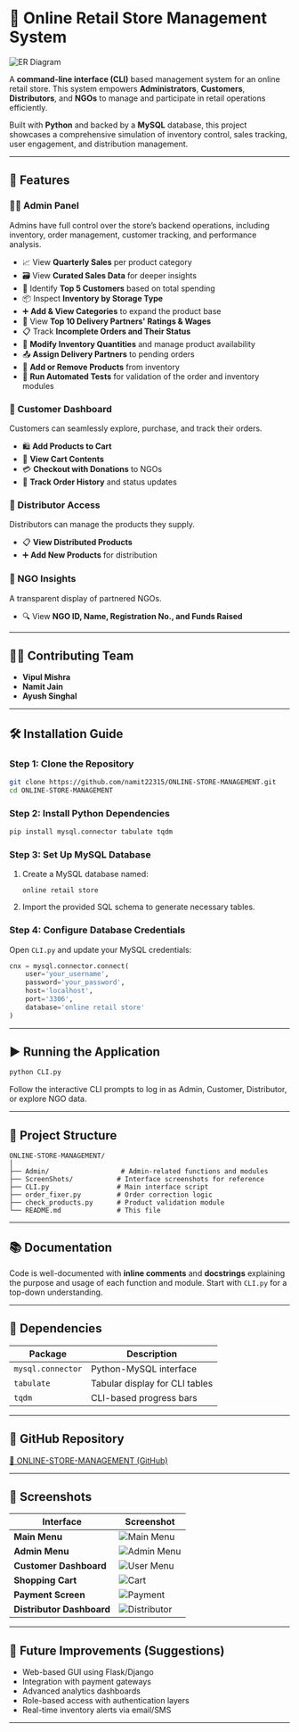 # 🛒 Online Retail Store Management System
![ER Diagram](ScreenShots/er_diagram.png)

A **command-line interface (CLI)** based management system for an online retail store. This system empowers **Administrators**, **Customers**, **Distributors**, and **NGOs** to manage and participate in retail operations efficiently.

Built with **Python** and backed by a **MySQL** database, this project showcases a comprehensive simulation of inventory control, sales tracking, user engagement, and distribution management.

---

## 🚀 Features

### 👩‍💼 Admin Panel

Admins have full control over the store’s backend operations, including inventory, order management, customer tracking, and performance analysis.

* 📈 View **Quarterly Sales** per product category
* 🗃️ View **Curated Sales Data** for deeper insights
* 🥇 Identify **Top 5 Customers** based on total spending
* 📦 Inspect **Inventory by Storage Type**
* ➕ **Add & View Categories** to expand the product base
* 🚚 View **Top 10 Delivery Partners' Ratings & Wages**
* 📋 Track **Incomplete Orders and Their Status**
* 🔧 **Modify Inventory Quantities** and manage product availability
* 📤 **Assign Delivery Partners** to pending orders
* 🛒 **Add or Remove Products** from inventory
* 🧪 **Run Automated Tests** for validation of the order and inventory modules

### 🧍 Customer Dashboard

Customers can seamlessly explore, purchase, and track their orders.

* 🛍️ **Add Products to Cart**
* 👀 **View Cart Contents**
* 💳 **Checkout with Donations** to NGOs
* 📜 **Track Order History** and status updates

### 🏢 Distributor Access

Distributors can manage the products they supply.

* 📋 **View Distributed Products**
* ➕ **Add New Products** for distribution

### 🧡 NGO Insights

A transparent display of partnered NGOs.

* 🔍 View **NGO ID, Name, Registration No., and Funds Raised**

---

## 🧑‍💻 Contributing Team

* **Vipul Mishra**
* **Namit Jain**
* **Ayush Singhal**

---

## 🛠️ Installation Guide

### Step 1: Clone the Repository

```bash
git clone https://github.com/namit22315/ONLINE-STORE-MANAGEMENT.git
cd ONLINE-STORE-MANAGEMENT
```

### Step 2: Install Python Dependencies

```bash
pip install mysql.connector tabulate tqdm
```

### Step 3: Set Up MySQL Database

1. Create a MySQL database named:

   ```
   online retail store
   ```
2. Import the provided SQL schema to generate necessary tables.

### Step 4: Configure Database Credentials

Open `CLI.py` and update your MySQL credentials:

```python
cnx = mysql.connector.connect(
    user='your_username',
    password='your_password',
    host='localhost',
    port='3306',
    database='online retail store'
)
```

---

## ▶️ Running the Application

```bash
python CLI.py
```

Follow the interactive CLI prompts to log in as Admin, Customer, Distributor, or explore NGO data.

---

## 📁 Project Structure

```plaintext
ONLINE-STORE-MANAGEMENT/
│
├── Admin/                  # Admin-related functions and modules
├── ScreenShots/           # Interface screenshots for reference
├── CLI.py                 # Main interface script
├── order_fixer.py         # Order correction logic
├── check_products.py      # Product validation module
└── README.md              # This file
```

---

## 📚 Documentation

Code is well-documented with **inline comments** and **docstrings** explaining the purpose and usage of each function and module. Start with `CLI.py` for a top-down understanding.

---

## 🧩 Dependencies

| Package           | Description                    |
| ----------------- | ------------------------------ |
| `mysql.connector` | Python-MySQL interface         |
| `tabulate`        | Tabular display for CLI tables |
| `tqdm`            | CLI-based progress bars        |

---

## 🔗 GitHub Repository

[🔗 ONLINE-STORE-MANAGEMENT (GitHub)](https://github.com/namit22315/ONLINE-STORE-MANAGEMENT)

---

## 📸 Screenshots

| Interface                 | Screenshot                                       |
| ------------------------- | ------------------------------------------------ |
| **Main Menu**             | ![Main Menu](ScreenShots/main_menu.png)          |
| **Admin Menu**            | ![Admin Menu](ScreenShots/admin_menu.png)        |
| **Customer Dashboard**    | ![User Menu](ScreenShots/user_menu.png)          |
| **Shopping Cart**         | ![Cart](ScreenShots/user_cart.png)               |
| **Payment Screen**        | ![Payment](ScreenShots/payment_screen.png)       |
| **Distributor Dashboard** | ![Distributor](ScreenShots/Distributor_Menu.png) |

---

## 🤝 Future Improvements (Suggestions)

* Web-based GUI using Flask/Django
* Integration with payment gateways
* Advanced analytics dashboards
* Role-based access with authentication layers
* Real-time inventory alerts via email/SMS

---
